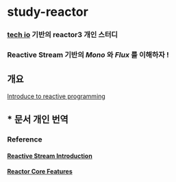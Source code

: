 # study-reactor
### [tech io](https://tech.io/playgrounds/929/reactive-programming-with-reactor-3/Intro) 기반의 reactor3 개인 스터디
### Reactive Stream 기반의 *Mono* 와 *Flux* 를 이해하자 !

## 개요
[Introduce to reactive programming](documents/tech.io/ko/introduce-to-reactive-programming.md) 

## \* 문서 개인 번역

### Reference

#### [Reactive Stream Introduction](documents/reference/3.%20Introduction%20to%20Reactive%20Programming.md)

#### [Reactor Core Features](documents/reference/4.%20Reactor%20Core%20Features.md)
